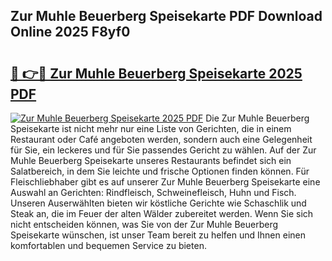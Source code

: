 ## Zur Muhle Beuerberg Speisekarte PDF Download Online 2025 F8yf0

# <h2><a href="http://gcc3rhl.nevu.top/?p=Zur+Muhle+Beuerberg+Speisekarte">🔗 👉🔴 Zur Muhle Beuerberg Speisekarte 2025 PDF</a></h2>

[![Zur Muhle Beuerberg Speisekarte 2025 PDF](https://i.imgur.com/dBaPXMq.png)](http://gcc3rhl.nevu.top/?p=Zur+Muhle+Beuerberg+Speisekarte)
Die Zur Muhle Beuerberg Speisekarte ist nicht mehr nur eine Liste von Gerichten, die in einem Restaurant oder Café angeboten werden, sondern auch eine Gelegenheit für Sie, ein leckeres und für Sie passendes Gericht zu wählen. Auf der Zur Muhle Beuerberg Speisekarte unseres Restaurants befindet sich ein Salatbereich, in dem Sie leichte und frische Optionen finden können. Für Fleischliebhaber gibt es auf unserer Zur Muhle Beuerberg Speisekarte eine Auswahl an Gerichten: Rindfleisch, Schweinefleisch, Huhn und Fisch. Unseren Auserwählten bieten wir köstliche Gerichte wie Schaschlik und Steak an, die im Feuer der alten Wälder zubereitet werden. Wenn Sie sich nicht entscheiden können, was Sie von der Zur Muhle Beuerberg Speisekarte wünschen, ist unser Team bereit zu helfen und Ihnen einen komfortablen und bequemen Service zu bieten.
